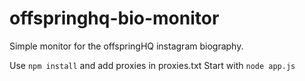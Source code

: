 # offspringhq-bio-monitor
Simple monitor for the offspringHQ instagram biography.

Use `npm install` and add proxies in proxies.txt
Start with `node app.js`
